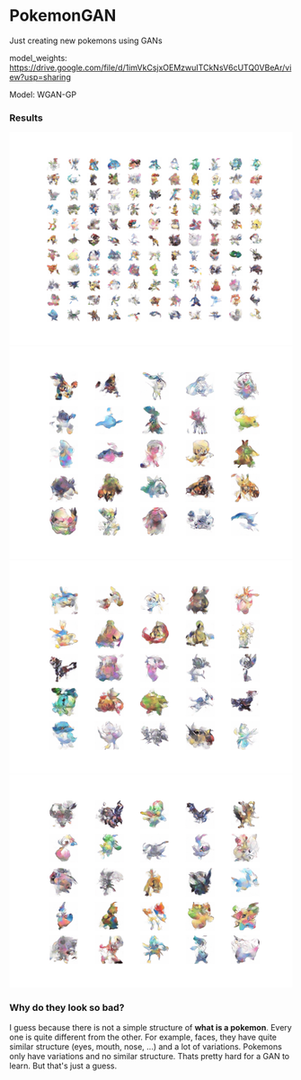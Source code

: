 # PokemonGAN
Just creating new pokemons using GANs

model_weights: https://drive.google.com/file/d/1imVkCsjxOEMzwuITCkNsV6cUTQ0VBeAr/view?usp=sharing

Model: WGAN-GP

### Results

![](./Figure_5.png)
![](./Figure_2.png)
![](./Figure_3.png)
![](./Figure_1.png)

### Why do they look so bad?

I guess because there is not a simple structure of **what is a pokemon**. Every one is quite different from the other. For example, faces, they have quite similar structure (eyes, mouth, nose, ...) and a lot of variations. Pokemons only have variations and no similar structure. Thats pretty hard for a GAN to learn. But that's just a guess.

